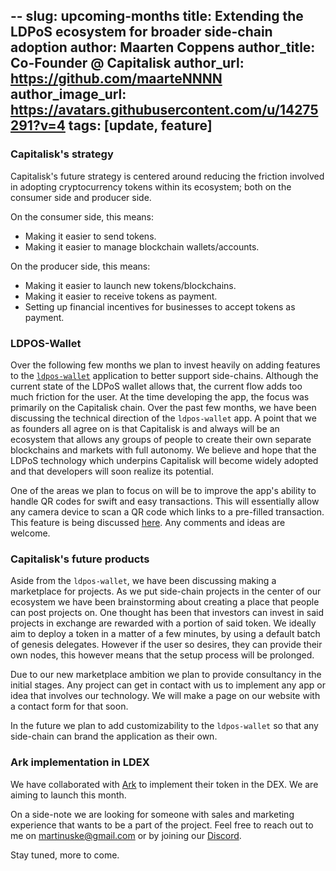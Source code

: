 --
slug: upcoming-months
title: Extending the LDPoS ecosystem for broader side-chain adoption
author: Maarten Coppens
author_title: Co-Founder @ Capitalisk
author_url: https://github.com/maarteNNNN
author_image_url: https://avatars.githubusercontent.com/u/14275291?v=4
tags: [update, feature]
---

### Capitalisk's strategy

Capitalisk's future strategy is centered around reducing the friction involved in adopting cryptocurrency tokens within its ecosystem; both on the consumer side and producer side.

On the consumer side, this means:

- Making it easier to send tokens.
- Making it easier to manage blockchain wallets/accounts.

On the producer side, this means:

- Making it easier to launch new tokens/blockchains.
- Making it easier to receive tokens as payment.
- Setting up financial incentives for businesses to accept tokens as payment.

### LDPOS-Wallet

Over the following few months we plan to invest heavily on adding features to the [`ldpos-wallet`](https://github.com/Capitalisk/ldpos-wallet) application to better support side-chains. Although the current state of the LDPoS wallet allows that, the current flow adds too much friction for the user.
At the time developing the app, the focus was primarily on the Capitalisk chain. Over the past few months, we have been discussing the technical direction of the `ldpos-wallet` app. A point that we as founders all agree on is that Capitalisk is and always will be an ecosystem that allows any groups of people to create their own separate blockchains and markets with full autonomy. We believe and hope that the LDPoS technology which underpins Capitalisk will become widely adopted and that developers will soon realize its potential.

One of the areas we plan to focus on will be to improve the app's ability to handle QR codes for swift and easy transactions. This will essentially allow any camera device to scan a QR code which links to a pre-filled transaction. This feature is being discussed [here](https://github.com/Capitalisk/ldpos-wallet/issues/113). Any comments and ideas are welcome.

### Capitalisk's future products

Aside from the `ldpos-wallet`, we have been discussing making a marketplace for projects. As we put side-chain projects in the center of our ecosystem we have been brainstorming about creating a place that people can post projects on. One thought has been that investors can invest in said projects in exchange are rewarded with a portion of said token. We ideally aim to deploy a token in a matter of a few minutes, by using a default batch of genesis delegates. However if the user so desires, they can provide their own nodes, this however means that the setup process will be prolonged.

Due to our new marketplace ambition we plan to provide consultancy in the initial stages. Any project can get in contact with us to implement any app or idea that involves our technology. We will make a page on our website with a contact form for that soon.

In the future we plan to add customizability to the `ldpos-wallet` so that any side-chain can brand the application as their own.

### Ark implementation in LDEX

We have collaborated with [Ark](https://ark.io/) to implement their token in the DEX. We are aiming to launch this month.

On a side-note we are looking for someone with sales and marketing experience that wants to be a part of the project. Feel free to reach out to me on [martinuske@gmail.com](mailto:martinuske@gmail.com) or by joining our [Discord](https://discord.gg/Nrf33ck3Qq).

Stay tuned, more to come.
